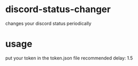 # discord-status-changer
changes your discord status periodically
# usage
put your token in the token.json file
recommended delay: 1.5
